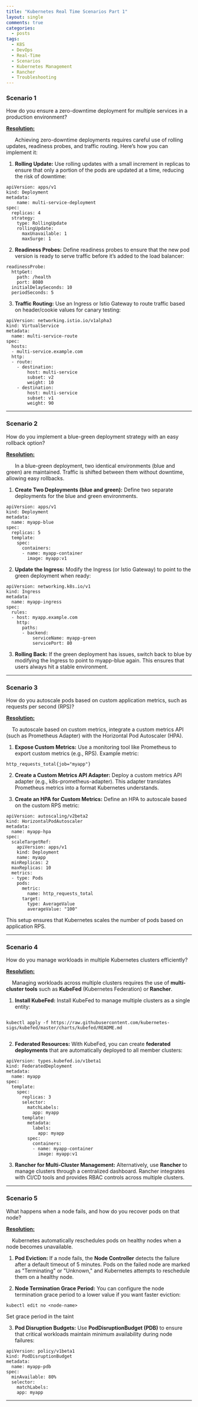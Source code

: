 ```yaml
---
title: "Kubernetes Real Time Scenarios Part 1"
layout: single
comments: true
categories:
  - posts
tags:
  - K8S
  - DevOps
  - Real-Time
  - Scenarios
  - Kubernetes Management
  - Rancher
  - Troubleshooting
---
```


### Scenario 1 

How do you ensure a zero-downtime deployment for multiple services in a production environment?

**<ins>Resolution:**

&nbsp;&nbsp;&nbsp;&nbsp;&nbsp;&nbsp;Achieving zero-downtime deployments requires careful use of rolling updates, readiness probes, and traffic routing. Here’s how you can implement it:

1. **Rolling Update:** Use rolling updates with a small increment in replicas to ensure that only a portion of the pods are updated at a time, reducing the risk of downtime:

```
apiVersion: apps/v1 
kind: Deployment 
metadata: 
    name: multi-service-deployment 
spec: 
  replicas: 4 
  strategy: 
    type: RollingUpdate 
    rollingUpdate: 
      maxUnavailable: 1 
      maxSurge: 1
```

2. **Readiness Probes:** Define readiness probes to ensure that the new pod version is ready to serve traffic before it’s added to the load balancer:

```
readinessProbe:
  httpGet:
    path: /health
    port: 8080
  initialDelaySeconds: 10
  periodSeconds: 5
```

3. **Traffic Routing:** Use an Ingress or Istio Gateway to route traffic based on header/cookie values for canary testing:

```
apiVersion: networking.istio.io/v1alpha3
kind: VirtualService
metadata:
  name: multi-service-route
spec:
  hosts:
  - multi-service.example.com
  http:
  - route:
    - destination:
        host: multi-service
        subset: v2 
        weight: 10
    - destination:
        host: multi-service
        subset: v1
        weight: 90
```

---

### Scenario 2

How do you implement a blue-green deployment strategy with an easy rollback option?

**<ins>Resolution:**

&nbsp;&nbsp;&nbsp;&nbsp;&nbsp;&nbsp;In a blue-green deployment, two identical environments (blue and green) are maintained. Traffic is shifted between them without downtime, allowing easy rollbacks.

1. **Create Two Deployments (blue and green):** Define two separate deployments for the blue and green environments.

```
apiVersion: apps/v1
kind: Deployment
metadata:
  name: myapp-blue
spec:
  replicas: 5
  template:
    spec:
      containers:
      - name: myapp-container
        image: myapp:v1
```

2. **Update the Ingress:** Modify the Ingress (or Istio Gateway) to point to the green deployment when ready:

```
apiVersion: networking.k8s.io/v1
kind: Ingress
metadata:
  name: myapp-ingress
spec:
  rules:
  - host: myapp.example.com
    http:
      paths:
      - backend:
          serviceName: myapp-green
          servicePort: 80
```

3. **Rolling Back:** If the green deployment has issues, switch back to blue by modifying the Ingress to point to myapp-blue again. This ensures that users always hit a stable environment.

---

### Scenario 3

How do you autoscale pods based on custom application metrics, such as requests per second (RPS)?

**<ins>Resolution:**

&nbsp;&nbsp;&nbsp;&nbsp;To autoscale based on custom metrics, integrate a custom metrics API (such as Prometheus Adapter) with the Horizontal Pod Autoscaler (HPA).

1. **Expose Custom Metrics:** Use a monitoring tool like Prometheus to export custom metrics (e.g., RPS). Example metric:
```
http_requests_total{job="myapp"}
```
2. **Create a Custom Metrics API Adapter:** Deploy a custom metrics API adapter (e.g., k8s-prometheus-adapter). This adapter translates Prometheus metrics into a format Kubernetes understands.

3. **Create an HPA for Custom Metrics:** Define an HPA to autoscale based on the custom RPS metric:

```
apiVersion: autoscaling/v2beta2
kind: HorizontalPodAutoscaler
metadata:
  name: myapp-hpa
spec:
  scaleTargetRef:
    apiVersion: apps/v1
    kind: Deployment
    name: myapp
  minReplicas: 2
  maxReplicas: 10
  metrics:
  - type: Pods
    pods:
      metric:
        name: http_requests_total
      target:
        type: AverageValue
        averageValue: "100"
```

This setup ensures that Kubernetes scales the number of pods based on application RPS.

---

### Scenario 4

How do you manage workloads in multiple Kubernetes clusters efficiently?

**<ins>Resolution:**

&nbsp;&nbsp;&nbsp;&nbsp;Managing workloads across multiple clusters requires the use of **multi-cluster tools** such as **KubeFed** (Kubernetes Federation) or **Rancher**.

1. **Install KubeFed:** Install KubeFed to manage multiple clusters as a single entity:

<code>
kubectl apply -f https://raw.githubusercontent.com/kubernetes-sigs/kubefed/master/charts/kubefed/README.md

</code>

2. **Federated Resources:** With KubeFed, you can create **federated deployments** that are automatically deployed to all member clusters:

```
apiVersion: types.kubefed.io/v1beta1
kind: FederatedDeployment
metadata:
  name: myapp
spec:
  template:
    spec:
      replicas: 3
      selector:
        matchLabels:
          app: myapp
      template:
        metadata:
          labels:
            app: myapp
        spec:
          containers:
          - name: myapp-container
            image: myapp:v1
```

3. **Rancher for Multi-Cluster Management:** Alternatively, use **Rancher** to manage clusters through a centralized dashboard. Rancher integrates with CI/CD tools and provides RBAC controls across multiple clusters.

---

### Scenario 5

What happens when a node fails, and how do you recover pods on that node?

**<ins>Resolution:**

&nbsp;&nbsp;&nbsp;&nbsp;Kubernetes automatically reschedules pods on healthy nodes when a node becomes unavailable.

1. **Pod Eviction:** If a node fails, the **Node Controller** detects the failure after a default timeout of 5 minutes. Pods on the failed node are marked as "Terminating" or "Unknown," and Kubernetes attempts to reschedule them on a healthy node.

2. **Node Termination Grace Period:** You can configure the node termination grace period to a lower value if you want faster eviction:

```
kubectl edit no <node-name>
```
Set grace period in the taint

3. **Pod Disruption Budgets:** Use **PodDisruptionBudget (PDB)** to ensure that critical workloads maintain minimum availability during node failures:

```
apiVersion: policy/v1beta1
kind: PodDisruptionBudget
metadata:
  name: myapp-pdb
spec:
  minAvailable: 80%
  selector:
    matchLabels:
    app: myapp
```
---
